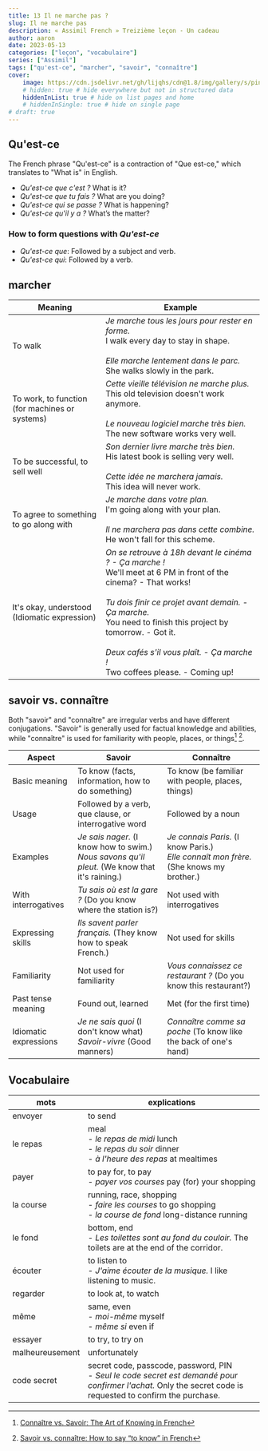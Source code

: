 ```yaml
---
title: 13 Il ne marche pas ?
slug: Il ne marche pas
description: « Assimil French » Treizième leçon - Un cadeau
author: aaron
date: 2023-05-13
categories: ["leçon", "vocabulaire"]
series: ["Assimil"]
tags: ["qu'est-ce", "marcher", "savoir", "connaître"]
cover: 
    image: https://cdn.jsdelivr.net/gh/lijqhs/cdn@1.8/img/gallery/s/pineapple-supply-co-qWlkCwBnwOE-unsplash.jpg
    # hidden: true # hide everywhere but not in structured data
    hiddenInList: true # hide on list pages and home
    # hiddenInSingle: true # hide on single page
# draft: true
---
```


## Qu'est-ce

The French phrase "Qu'est-ce" is a contraction of "Que est-ce," which translates to "What is" in English.

- *Qu'est-ce que c'est ?* What is it?
- *Qu'est-ce que tu fais ?* What are you doing?
- *Qu'est-ce qui se passe ?* What is happening?
- *Qu'est-ce qu'il y a ?* What’s the matter?

### How to form questions with *Qu'est-ce*

- *Qu'est-ce que*: Followed by a subject and verb.
- *Qu'est-ce qui*: Followed by a verb.

## marcher

| Meaning | Example |
|---------|---------|
| To walk | *Je marche tous les jours pour rester en forme.* <br> I walk every day to stay in shape. <br><br> *Elle marche lentement dans le parc.* <br> She walks slowly in the park. |
| To work, to function <br> (for machines or systems) | *Cette vieille télévision ne marche plus.* <br> This old television doesn't work anymore. <br><br> *Le nouveau logiciel marche très bien.* <br> The new software works very well. |
| To be successful, to sell well | *Son dernier livre marche très bien.* <br> His latest book is selling very well. <br><br> *Cette idée ne marchera jamais.* <br> This idea will never work. |
| To agree to something <br> to go along with | *Je marche dans votre plan.* <br> I'm going along with your plan. <br><br> *Il ne marchera pas dans cette combine.* <br> He won't fall for this scheme. |
| It's okay, understood <br> (Idiomatic expression) | *On se retrouve à 18h devant le cinéma ? - Ça marche !* <br> We'll meet at 6 PM in front of the cinema? - That works! <br><br> *Tu dois finir ce projet avant demain. - Ça marche.* <br> You need to finish this project by tomorrow. - Got it. <br><br> *Deux cafés s'il vous plaît. - Ça marche !* <br> Two coffees please. - Coming up!|


## savoir vs. connaître

Both "savoir" and "connaître" are irregular verbs and have different conjugations. "Savoir" is generally used for factual knowledge and abilities, while "connaître" is used for familiarity with people, places, or things[^1] [^2].

| Aspect | Savoir | Connaître |
|--------|--------|-----------|
| Basic meaning | To know (facts, information, how to do something) | To know (be familiar with people, places, things) |
| Usage | Followed by a verb, que clause, or interrogative word | Followed by a noun |
| Examples | *Je sais nager.* (I know how to swim.) <br> *Nous savons qu'il pleut.* (We know that it's raining.) | *Je connais Paris.* (I know Paris.) <br> *Elle connaît mon frère.* (She knows my brother.) |
| With interrogatives | *Tu sais où est la gare ?* (Do you know where the station is?) | Not used with interrogatives |
| Expressing skills | *Ils savent parler français.* (They know how to speak French.) | Not used for skills |
| Familiarity | Not used for familiarity | *Vous connaissez ce restaurant ?* (Do you know this restaurant?) |
| Past tense meaning | Found out, learned | Met (for the first time) |
| Idiomatic expressions | *Je ne sais quoi* (I don't know what) <br> *Savoir-vivre* (Good manners) | *Connaître comme sa poche* (To know like the back of one's hand) |

[^1]: [Connaître vs. Savoir: The Art of Knowing in French](https://www.ccubeacademy.com/difference-between-savoir-and-connaitre/)
[^2]: [Savoir vs. connaître: How to say “to know” in French](https://www.lingoda.com/blog/en/savoir-vs-connaitre/)

## Vocabulaire

| mots | explications |
| ---- | ------ | 
| envoyer | to send |
| le repas | meal <br> - *le repas de midi* lunch <br> - *le repas du soir* dinner <br> - *à l'heure des repas* at mealtimes | 
| payer | to pay for, to pay <br> - *payer vos courses* pay (for) your shopping |
| la course | running, race, shopping <br> - *faire les courses* to go shopping <br> - *la course de fond* long-distance running |
| le fond | bottom, end <br> - *Les toilettes sont au fond du couloir.* The toilets are at the end of the corridor. |
| écouter | to listen to <br> - *J'aime écouter de la musique.* I like listening to music. | 
| regarder | to look at, to watch |
| même | same, even <br> - *moi-même* myself <br> - *même si* even if |
| essayer | to try, to try on |
| malheureusement | unfortunately |
| code secret | secret code, passcode, password, PIN <br> - *Seul le code secret est demandé pour confirmer l'achat.* Only the secret code is requested to confirm the purchase. |